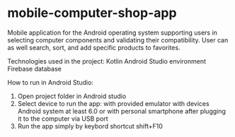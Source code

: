 # mobile-computer-shop-app

Mobile application for the Android operating system supporting users in selecting computer components and validating their compatibility. User can as well search, sort, and add specific products to favorites.

Technologies used in the project:
Kotlin
Android Studio environment
Firebase database

How to run in Android Studio:
1. Open project folder in Android studio
2. Select device to run the app: with provided emulator with devices Android system at least 6.0 or with personal smartphone after plugging it to the computer via USB port
3. Run the app simply by keybord shortcut shift+F10
